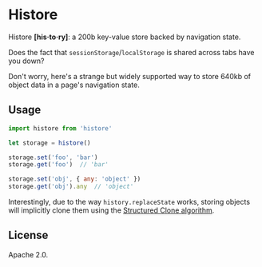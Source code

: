 # Histore

Histore __[his·to·ry]__: a 200b key-value store backed by navigation state.

Does the fact that `sessionStorage`/`localStorage` is shared across tabs have you down?

Don't worry, here's a strange but widely supported way to store 640kb of object data in a page's navigation state.


## Usage

```js
import histore from 'histore'

let storage = histore()

storage.set('foo', 'bar')
storage.get('foo')  // 'bar'

storage.set('obj', { any: 'object' })
storage.get('obj').any  // 'object'
```

Interestingly, due to the way `history.replaceState` works, storing objects will implicitly clone them using the [Structured Clone algorithm](https://developer.mozilla.org/en-US/docs/Web/API/Web_Workers_API/Structured_clone_algorithm).


## License

Apache 2.0.
